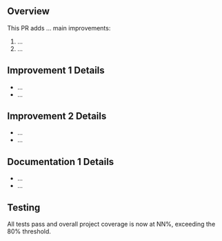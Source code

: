 ## Overview

This PR adds ... main improvements:

1. ...
2. ...

## Improvement 1 Details

- ...
- ...

## Improvement 2 Details

- ...
- ...

## Documentation 1 Details

- ...
- ...

## Testing

All tests pass and overall project coverage is now at NN%, exceeding the 80% threshold.
